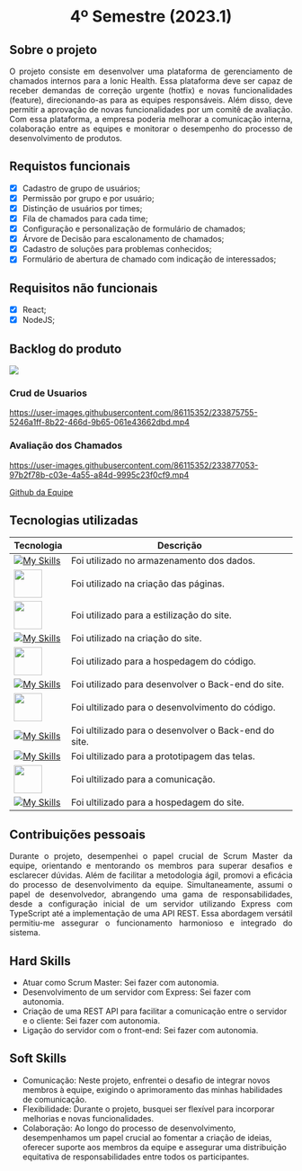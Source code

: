 <h1 align="center" >4º Semestre (2023.1)</h1>

## Sobre o projeto 

<p align="justify">
O projeto consiste em desenvolver uma plataforma de gerenciamento de chamados internos para a Ionic Health. Essa plataforma deve ser capaz de receber demandas de correção urgente (hotfix) e novas funcionalidades (feature), direcionando-as para as equipes responsáveis. Além disso, deve permitir a aprovação de novas funcionalidades por um comitê de avaliação. Com essa plataforma, a empresa poderia melhorar a comunicação interna, colaboração entre as equipes e monitorar o desempenho do processo de desenvolvimento de produtos.
</p>

## Requistos funcionais
- [x] Cadastro de grupo de usuários;
- [x] Permissão por grupo e por usuário;
- [x] Distinção de usuários por times;
- [x] Fila de chamados para cada time;
- [x] Configuração e personalização de formulário de chamados;
- [x] Árvore de Decisão para escalonamento de chamados;
- [x] Cadastro de soluções para problemas conhecidos;
- [x] Formulário de abertura de chamado com indicação de interessados;

## Requisitos não funcionais
- [x] React;
- [x] NodeJS;

<h2>Backlog do produto</h2>
<img src="https://user-images.githubusercontent.com/86448876/243207923-b494d41d-2a8f-4622-821b-ee0fb6dc02f2.png"/>

### Crud de Usuarios 
https://user-images.githubusercontent.com/86115352/233875755-5246a1ff-8b22-466d-9b65-061e43662dbd.mp4

### Avaliação dos Chamados
https://user-images.githubusercontent.com/86115352/233877053-97b2f78b-c03e-4a55-a84d-9995c23f0cf9.mp4

<a href="https://github.com/peonia-api/API_4_Semestre">Github da Equipe</a>


## Tecnologias utilizadas

| Tecnologia | Descrição |
|--------|-----------|
| [![My Skills](https://skillicons.dev/icons?i=postgres)](https://skillicons.dev)  | Foi utilizado no armazenamento dos dados. |
| <img width="50 rem" src="https://cdn.jsdelivr.net/gh/devicons/devicon/icons/html5/html5-original.svg"/> | Foi utilizado na criação das páginas. |
| <img width="50 rem" src="https://cdn.jsdelivr.net/gh/devicons/devicon/icons/css3/css3-original.svg"/>  | Foi utilizado para a estilização do site.|
| [![My Skills](https://skillicons.dev/icons?i=react)](https://skillicons.dev) | Foi utilizado na criação do site.|
| <a href="https://github.com/EquipeApolo/API_1SEM" ><img width="50 rem" src="https://cdn.jsdelivr.net/gh/devicons/devicon/icons/github/github-original.svg"/> </a> | Foi utilizado para a hospedagem do código. |
| [![My Skills](https://skillicons.dev/icons?i=nodejs)](https://skillicons.dev)  | Foi utilizado para desenvolver o Back-end do site.| 
| <img width="50 rem" src="https://cdn.jsdelivr.net/gh/devicons/devicon/icons/vscode/vscode-original.svg"/> |Foi ultilizado para o desenvolvimento do código. |
| [![My Skills](https://skillicons.dev/icons?i=typescript)](https://skillicons.dev) | Foi ultilizado para o desenvolver o Back-end do site. |
|  [![My Skills](https://skillicons.dev/icons?i=figma)](https://skillicons.dev)  | Foi ultilizado para a prototipagem das telas. |
| <img width="50 rem" src="https://cdn.icon-icons.com/icons2/3053/PNG/512/microsoft_teams_alt_macos_bigsur_icon_189961.png" /> | Foi ultilizado para a comunicação. |
|  [![My Skills](https://skillicons.dev/icons?i=gcp)](https://skillicons.dev)  | Foi ultilizado para a hospedagem do site. |

## Contribuições pessoais
<p align="justify">
Durante o projeto, desempenhei o papel crucial de Scrum Master da equipe, orientando e mentorando os membros para superar desafios e esclarecer dúvidas. Além de facilitar a metodologia ágil, promovi a eficácia do processo de desenvolvimento da equipe. Simultaneamente, assumi o papel de desenvolvedor, abrangendo uma gama de responsabilidades, desde a configuração inicial de um servidor utilizando Express com TypeScript até a implementação de uma API REST. Essa abordagem versátil permitiu-me assegurar o funcionamento harmonioso e integrado do sistema.
</p>

## Hard Skills
* Atuar como Scrum Master: Sei fazer com autonomia.
* Desenvolvimento de um servidor com Express: Sei fazer com autonomia.
* Criação de uma REST API para facilitar a comunicação entre o servidor e o cliente: Sei fazer com autonomia.
* Ligação do servidor com o front-end: Sei fazer com autonomia.



## Soft Skills
 * Comunicação: Neste projeto, enfrentei o desafio de integrar novos membros à equipe, exigindo o aprimoramento das minhas habilidades de comunicação.
 * Flexibilidade: Durante o projeto, busquei ser flexível para incorporar melhorias e novas funcionalidades.
 * Colaboração: Ao longo do processo de desenvolvimento, desempenhamos um papel crucial ao fomentar a criação de ideias, oferecer suporte aos membros da equipe e assegurar uma distribuição equitativa de responsabilidades entre todos os participantes.




